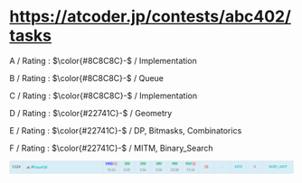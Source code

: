 # https://atcoder.jp/contests/abc402/tasks

A / Rating : $\color{#8C8C8C}-$ / Implementation

B / Rating : $\color{#8C8C8C}-$ / Queue

C / Rating : $\color{#8C8C8C}-$ / Implementation

D / Rating : $\color{#22741C}-$ / Geometry

E / Rating : $\color{#22741C}-$ / DP, Bitmasks, Combinatorics

F / Rating : $\color{#22741C}-$ / MITM, Binary_Search

![My Image](https://github.com/kss418/Atcoder/blob/main/ABC/Images/Standings/402.png)
